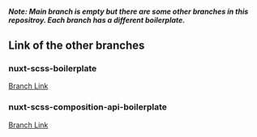 ##### Note: Main branch is empty but there are some other branches in this repositroy. Each branch has a different boilerplate.
## Link of the other branches

### nuxt-scss-boilerplate <br/>
[Branch Link](https://github.com/Rasaf-Ibrahim/Vue.js-Boilerplates/tree/nuxt-scss-boilerplate) <br/>

### nuxt-scss-composition-api-boilerplate <br/>
[Branch Link](https://github.com/Rasaf-Ibrahim/Vue.js-Boilerplates/tree/nuxt-scss-compostion-api-boilerplate) <br/>


